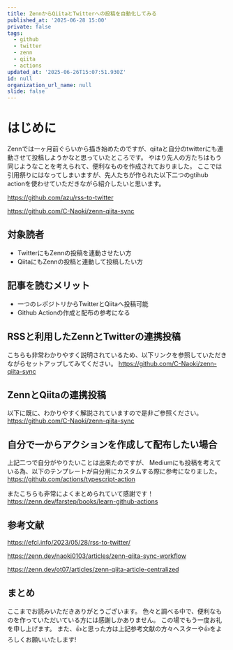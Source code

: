 ```yaml
---
title: ZennからQiitaとTwitterへの投稿を自動化してみる
published_at: '2025-06-28 15:00'
private: false
tags:
  - github
  - twitter
  - zenn
  - qiita
  - actions
updated_at: '2025-06-26T15:07:51.930Z'
id: null
organization_url_name: null
slide: false
---
```


# はじめに
Zennでは一ヶ月前ぐらいから描き始めたのですが、qiitaと自分のtwitterにも連動させて投稿しようかなと思っていたところです。
やはり先人の方たちはもう同じようなことを考えられて、便利なものを作成されておりました。
ここでは引用祭りにはなってしまいますが、先人たちが作られた以下二つのgtihub actionを使わせていただきながら紹介したいと思います。

https://github.com/azu/rss-to-twitter

https://github.com/C-Naoki/zenn-qiita-sync

## 対象読者
- TwitterにもZennの投稿を連動させたい方
- QiitaにもZennの投稿と連動して投稿したい方

## 記事を読むメリット
- 一つのレポジトリからTwitterとQiitaへ投稿可能
- Github Actionの作成と配布の参考になる

## RSSと利用したZennとTwitterの連携投稿
こちらも非常わかりやすく説明されているため、以下リンクを参照していただきながらセットアップしてみてください。
https://github.com/C-Naoki/zenn-qiita-sync

## ZennとQiitaの連携投稿
以下に既に、わかりやすく解説されていますので是非ご参照ください。
https://github.com/C-Naoki/zenn-qiita-sync

## 自分で一からアクションを作成して配布したい場合
上記二つで自分がやりたいことは出来たのですが、
Mediumにも投稿を考えている為、以下のテンプレートが自分用にカスタムする際に参考になりました。
https://github.com/actions/typescript-action

またこちらも非常によくまとめられていて感謝です！
https://zenn.dev/farstep/books/learn-github-actions


## 参考文献

https://efcl.info/2023/05/28/rss-to-twitter/

https://zenn.dev/naoki0103/articles/zenn-qiita-sync-workflow

https://zenn.dev/ot07/articles/zenn-qiita-article-centralized

## まとめ
ここまでお読みいただきありがとうございます。
色々と調べる中で、便利なものを作っていただいている方には感謝しかありません。
この場でもう一度お礼を申し上げます。
また、👍と思った方は上記参考文献の方々へスターや👍をよろしくお願いいたします!
